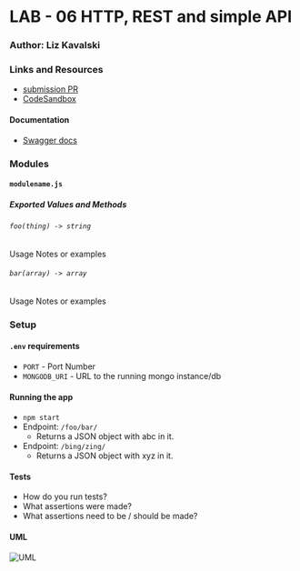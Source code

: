 # LAB - 06 HTTP, REST and simple API

### Author: Liz Kavalski

### Links and Resources
* [submission PR](https://github.com/liz-kavalski-401-advanced-javascript/lab-06-simple-api/pull/3)
* [CodeSandbox](https://codesandbox.io/s/api-client-o2c16) 

#### Documentation
* [Swagger docs](https://app.swaggerhub.com/apis/lizkavalski/lab-06-simple-api/0.1) 

### Modules
#### `modulename.js`
##### Exported Values and Methods

###### `foo(thing) -> string`
Usage Notes or examples

###### `bar(array) -> array`
Usage Notes or examples

### Setup
#### `.env` requirements
* `PORT` - Port Number
* `MONGODB_URI` - URL to the running mongo instance/db

#### Running the app
* `npm start`
* Endpoint: `/foo/bar/`
  * Returns a JSON object with abc in it.
* Endpoint: `/bing/zing/`
  * Returns a JSON object with xyz in it.
  
#### Tests
* How do you run tests?
* What assertions were made?
* What assertions need to be / should be made?

#### UML
![UML](https://github.com/liz-kavalski-401-advanced-javascript/lab-06-simple-api/blob/master/UML-lab6.jpg)
